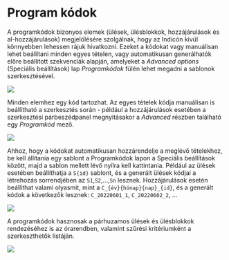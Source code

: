 # Program kódok

A programkódok bizonyos elemek (ülések, ülésblokkok, hozzájárulások és al-hozzájárulások) megjelölésére szolgálnak, hogy az Indicón kívül könnyebben lehessen rájuk hivatkozni.
Ezeket a kódokat vagy manuálisan lehet beállítani minden egyes tételen, vagy automatikusan generálhatók előre beállított szekvenciák alapján, amelyeket a _Advanced options_ (Speciális beállítások) lap _Programkódok_ fülén lehet megadni a sablonok szerkesztésével.

![](../assets/conference_program_codes.png)

Minden elemhez egy kód tartozhat.
Az egyes tételek kódja manuálisan is beállítható a szerkesztés során - például a hozzájárulások esetében a szerkesztési párbeszédpanel megnyitásakor a _Advanced_ részben található egy _Programkód_ mező.

![](../assets/conference_program_codes_manual.png)

Ahhoz, hogy a kódokat automatikusan hozzárendelje a meglévő tételekhez, be kell állítania egy sablont a Programkódok lapon a Speciális beállítások között, majd a sablon mellett lévő nyílra kell kattintania.
Például az ülések esetében beállíthatja a `S{id}` sablont, és a generált ülések kódjai a létrehozás sorrendjében az `S1`,`S2`,...,`Sn` lesznek. Hozzájárulások esetén beállíthat valami olyasmit, mint a `C_{év}{hónap}{nap}_{id}`, és a generált kódok a következők lesznek: `C_20220601_1`, `C_20220602_2`, ...

![](../assets/conference_program_codes_assign.png)

A programkódok hasznosak a párhuzamos ülések és ülésblokkok rendezéséhez is az órarendben, valamint szűrési kritériumként a szerkeszthetők listáján.

![](../assets/conference_program_codes_filter.png)
